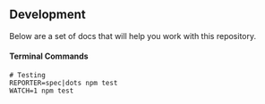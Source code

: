 ## Development

Below are a set of docs that will help you work with this repository.

#### Terminal Commands

````
# Testing
REPORTER=spec|dots npm test
WATCH=1 npm test 
````
